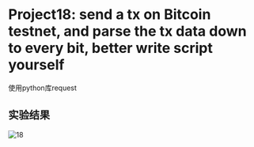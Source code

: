 # Project18: send a tx on Bitcoin testnet, and parse the tx data down to every bit, better write script yourself

使用python库request

## 实验结果
![18](https://github.com/Star-Leeee/homework-group-120/assets/139939885/26d7ae70-2538-45da-ab90-7789e46220d3)

